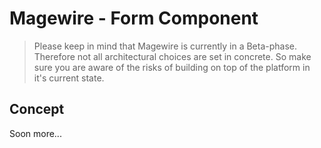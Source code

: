 # Magewire - Form Component
> Please keep in mind that Magewire is currently in a Beta-phase. Therefore not all architectural choices are set in
> concrete. So make sure you are aware of the risks of building on top of the platform in it's current state.

## Concept
Soon more...
